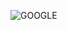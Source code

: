 ![GOOGLE](https://user-images.githubusercontent.com/99739515/170017401-facc5525-62c2-4cde-9068-9c0539bdcbd2.png)

